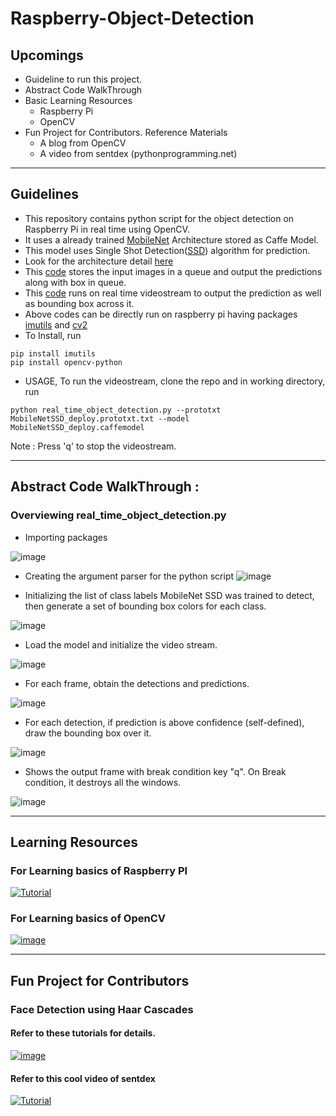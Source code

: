 # Raspberry-Object-Detection

## Upcomings
* Guideline to run this project.
* Abstract Code WalkThrough
* Basic Learning Resources
  * Raspberry Pi
  * OpenCV
* Fun Project for Contributors. Reference Materials
  * A blog from OpenCV
  * A video from sentdex (pythonprogramming.net)

---
## Guidelines
* This repository contains python script for the object detection on Raspberry Pi in real time using OpenCV. 
* It uses a already trained [MobileNet](https://arxiv.org/abs/1704.04861) Architecture stored as Caffe Model. 
* This model uses Single Shot Detection([SSD](https://arxiv.org/abs/1512.02325)) algorithm for prediction.
* Look for the architecture detail [here](https://github.com/GopiKishan14/Raspberry-Object-Detection/blob/master/MobileNetSSD_deploy.prototxt.txt)
* This [code](https://github.com/GopiKishan14/Raspberry-Object-Detection/blob/master/pi_object_detection.py) stores the input images in a queue and output the predictions along with box in queue.
* This [code](https://github.com/GopiKishan14/Raspberry-Object-Detection/blob/master/real_time_object_detection.py) runs on real time videostream to output the prediction as well as bounding box across it.
* Above codes can be directly run on raspberry pi having packages [imutils](https://pypi.org/project/imutils/) and [cv2](https://pypi.org/project/opencv-python/)
* To Install, run
```
pip install imutils
pip install opencv-python
```
* USAGE, To run the videostream, clone the repo and in working directory, run
```
python real_time_object_detection.py --prototxt MobileNetSSD_deploy.prototxt.txt --model MobileNetSSD_deploy.caffemodel
```
Note : Press 'q' to stop the videostream.

---

## Abstract Code WalkThrough :
### Overviewing real_time_object_detection.py

* Importing packages

![image](https://user-images.githubusercontent.com/32811229/80908634-07b54e00-8d3f-11ea-9ddb-b553f04ba80a.png)

* Creating the argument parser for the python script
![image](https://user-images.githubusercontent.com/32811229/80908719-cf623f80-8d3f-11ea-9ce2-c21dd53b5e71.png)

* Initializing the list of class labels MobileNet SSD was trained to detect, then generate a set of bounding box colors for each class.

![image](https://user-images.githubusercontent.com/32811229/80908757-2d8f2280-8d40-11ea-92a5-40403ec84015.png)

* Load the model and initialize the video stream.

![image](https://user-images.githubusercontent.com/32811229/80908774-57e0e000-8d40-11ea-916e-96373273c93b.png)

* For each frame, obtain the detections and predictions.

![image](https://user-images.githubusercontent.com/32811229/80908793-7ba42600-8d40-11ea-85d8-1f4aab2304de.png)


* For each detection, if prediction is above confidence (self-defined), draw the bounding box over it.

![image](https://user-images.githubusercontent.com/32811229/80908812-9d051200-8d40-11ea-897d-69385cca2291.png)

* Shows the output frame with break condition key "q". On Break condition, it destroys all the windows.

![image](https://user-images.githubusercontent.com/32811229/80908821-bf972b00-8d40-11ea-8733-a00f8244de93.png)

---

## Learning Resources
### For Learning basics of Raspberry PI 
[![Tutorial](http://img.youtube.com/vi/RpseX2ylEuw/0.jpg)](https://www.youtube.com/playlist?list=PLQVvvaa0QuDesV8WWHLLXW_avmTzHmJLv "Visit sentdex")

### For Learning basics of OpenCV

[![image](https://user-images.githubusercontent.com/32811229/80938999-b5d0fe80-8df8-11ea-95ad-3f6bae362ea4.png)](https://www.pyimagesearch.com/2018/07/19/opencv-tutorial-a-guide-to-learn-opencv/)

---

## Fun Project for Contributors

### Face Detection using Haar Cascades

#### Refer to these tutorials for details.

[![image](https://user-images.githubusercontent.com/32811229/80939329-f67d4780-8df9-11ea-975a-b75659ec5470.png)](https://opencv-python-tutroals.readthedocs.io/en/latest/py_tutorials/py_objdetect/py_face_detection/py_face_detection.html)


#### Refer to this cool video of sentdex
[![Tutorial](http://img.youtube.com/vi/88HdqNDQsEk/0.jpg)](https://www.youtube.com/watch?v=88HdqNDQsEk "Visit sentdex")
